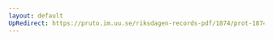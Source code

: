 ```yaml
---
layout: default
UpRedirect: https://pruto.im.uu.se/riksdagen-records-pdf/1874/prot-1874--fk--124/prot-1874--fk--124_004.pdf
---
```

